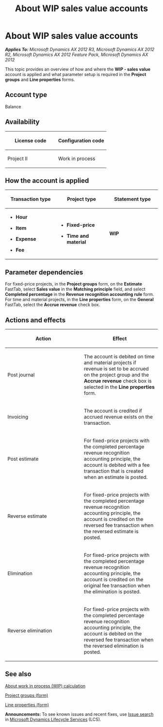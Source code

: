 ﻿---
title: About WIP sales value accounts
TOCTitle: About WIP sales value accounts
ms:assetid: 299a79c8-06ce-45bb-b1b1-372cd3583825
ms:mtpsurl: https://technet.microsoft.com/en-us/library/Aa496852(v=AX.60)
ms:contentKeyID: 36056222
ms.date: 04/18/2014
mtps_version: v=AX.60
f1_keywords:
- sales value account
- WIP
---

# About WIP sales value accounts 


_**Applies To:** Microsoft Dynamics AX 2012 R3, Microsoft Dynamics AX 2012 R2, Microsoft Dynamics AX 2012 Feature Pack, Microsoft Dynamics AX 2012_

This topic provides an overview of how and where the **WIP - sales value** account is applied and what parameter setup is required in the **Project groups** and **Line properties** forms.

## Account type

Balance

## Availability

<table>
<colgroup>
<col style="width: 50%" />
<col style="width: 50%" />
</colgroup>
<thead>
<tr class="header">
<th><p>License code</p></th>
<th><p>Configuration code</p></th>
</tr>
</thead>
<tbody>
<tr class="odd">
<td><p>Project II</p></td>
<td><p>Work in process</p></td>
</tr>
</tbody>
</table>


## How the account is applied

<table>
<colgroup>
<col style="width: 33%" />
<col style="width: 33%" />
<col style="width: 33%" />
</colgroup>
<thead>
<tr class="header">
<th><p>Transaction type</p></th>
<th><p>Project type</p></th>
<th><p>Statement type</p></th>
</tr>
</thead>
<tbody>
<tr class="odd">
<td><ul>
<li><p><strong>Hour</strong></p></li>
<li><p><strong>Item</strong></p></li>
<li><p><strong>Expense</strong></p></li>
<li><p><strong>Fee</strong></p></li>
</ul></td>
<td><ul>
<li><p><strong>Fixed-price</strong></p></li>
<li><p><strong>Time and material</strong></p></li>
</ul></td>
<td><p><strong>WIP</strong></p></td>
</tr>
</tbody>
</table>


## Parameter dependencies

For fixed-price projects, in the **Project groups** form, on the **Estimate** FastTab, select **Sales value** in the **Matching principle** field, and select **Completed percentage** in the **Revenue recognition accounting rule** form. For time and material projects, in the **Line properties** form, on the **General** FastTab, select the **Accrue revenue** check box.

## Actions and effects

<table>
<colgroup>
<col style="width: 50%" />
<col style="width: 50%" />
</colgroup>
<thead>
<tr class="header">
<th><p>Action</p></th>
<th><p>Effect</p></th>
</tr>
</thead>
<tbody>
<tr class="odd">
<td><p>Post journal</p></td>
<td><p>The account is debited on time and material projects if revenue is set to be accrued on the project group and the <strong>Accrue revenue</strong> check box is selected in the <strong>Line properties</strong> form.</p></td>
</tr>
<tr class="even">
<td><p>Invoicing</p></td>
<td><p>The account is credited if accrued revenue exists on the transaction.</p></td>
</tr>
<tr class="odd">
<td><p>Post estimate</p></td>
<td><p>For fixed-price projects with the completed percentage revenue recognition accounting principle, the account is debited with a fee transaction that is created when an estimate is posted.</p></td>
</tr>
<tr class="even">
<td><p>Reverse estimate</p></td>
<td><p>For fixed-price projects with the completed percentage revenue recognition accounting principle, the account is credited on the reversed fee transaction when the reversed estimate is posted.</p></td>
</tr>
<tr class="odd">
<td><p>Elimination</p></td>
<td><p>For fixed-price projects with the completed percentage revenue recognition accounting principle, the account is credited on the original fee transaction when the elimination is posted.</p></td>
</tr>
<tr class="even">
<td><p>Reverse elimination</p></td>
<td><p>For fixed-price projects with the completed percentage revenue recognition accounting principle, the account is debited on the reversed fee transaction when the reversed elimination is posted.</p></td>
</tr>
</tbody>
</table>


## See also

[About work in process (WIP) calculation](about-work-in-process-wip-calculation.md)

[Project groups (form)](https://technet.microsoft.com/en-us/library/aa590435\(v=ax.60\))

[Line properties (form)](https://technet.microsoft.com/en-us/library/aa590082\(v=ax.60\))

  
**Announcements:** To see known issues and recent fixes, use [Issue search](http://go.microsoft.com/fwlink/?linkid=389258) in [Microsoft Dynamics Lifecycle Services](http://go.microsoft.com/fwlink/?linkid=306505) (LCS).

